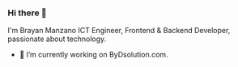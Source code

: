 ### Hi there 👋

I'm Brayan Manzano ICT Engineer, Frontend & Backend Developer, passionate about technology.

- 🔭 I’m currently working on ByDsolution.com.

    

